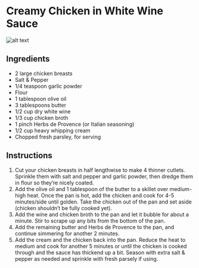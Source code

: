 # Creamy Chicken in White Wine Sauce 
![alt text]()

## Ingredients
- 2 large chicken breasts
- Salt & Pepper
- 1/4 teaspoon garlic powder
- Flour
- 1 tablespoon olive oil
- 3 tablespoons butter
- 1/2 cup dry white wine
- 1/3 cup chicken broth
- 1 pinch Herbs de Provence (or Italian seasoning)
- 1/2 cup heavy whipping cream
- Chopped fresh parsley, for serving

## Instructions
1. Cut your chicken breasts in half lengthwise to make 4 thinner cutlets. Sprinkle them with salt and pepper and garlic powder, then dredge them in flour so they’re nicely coated.
2. Add the olive oil and 1 tablespoon of the butter to a skillet over medium-high heat. Once the pan is hot, add the chicken and cook for 4-5 minutes/side until golden. Take the chicken out of the pan and set aside (chicken shouldn’t be fully cooked yet).
3. Add the wine and chicken broth to the pan and let it bubble for about a minute. Stir to scrape up any bits from the bottom of the pan.
4. Add the remaining butter and Herbs de Provence to the pan, and continue simmering for another 2 minutes.
5. Add the cream and the chicken back into the pan. Reduce the heat to medium and cook for another 5 minutes or until the chicken is cooked through and the sauce has thickend up a bit. Season with extra salt & pepper as needed and sprinkle with fresh parsely if using. 

